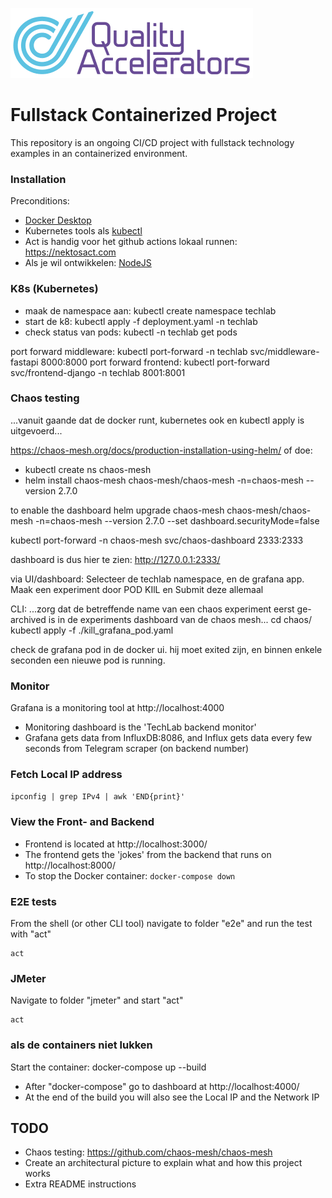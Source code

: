 ![logo](src/qa.png)

# Fullstack Containerized Project

This repository is an ongoing CI/CD project with fullstack technology examples in an containerized environment. 

### Installation
Preconditions:
- [Docker Desktop](https://docs.docker.com/desktop/install/windows-install/)
- Kubernetes tools als [kubectl](https://kubernetes.io/docs/tasks/tools/)
- Act is handig voor het github actions lokaal runnen: <https://nektosact.com>
- Als je wil ontwikkelen: [NodeJS](https://nodejs.org/en/download/package-manager)

### K8s (Kubernetes)
- maak de namespace aan: kubectl create namespace techlab
- start de k8: kubectl apply -f deployment.yaml -n techlab
- check status van pods: kubectl -n techlab get pods

port forward middleware:  kubectl port-forward -n techlab svc/middleware-fastapi 8000:8000
port forward frontend: kubectl port-forward svc/frontend-django -n techlab 8001:8001

### Chaos testing
...vanuit gaande dat de docker runt, kubernetes ook en kubectl apply is uitgevoerd...

https://chaos-mesh.org/docs/production-installation-using-helm/
of doe: 
- kubectl create ns chaos-mesh
- helm install chaos-mesh chaos-mesh/chaos-mesh -n=chaos-mesh --version 2.7.0

to enable the dashboard
helm upgrade chaos-mesh chaos-mesh/chaos-mesh -n=chaos-mesh --version 2.7.0 --set dashboard.securityMode=false

kubectl port-forward -n chaos-mesh svc/chaos-dashboard 2333:2333

dashboard is dus hier te zien: http://127.0.0.1:2333/

via UI/dashboard: Selecteer de techlab namespace, en de grafana app. 
Maak een experiment door POD KIlL en Submit deze allemaal 

CLI:
...zorg dat de betreffende name van een chaos experiment eerst ge-archived is in de experiments dashboard van de chaos mesh...
cd chaos/
kubectl apply -f ./kill_grafana_pod.yaml

check de grafana pod in de docker ui. hij moet exited zijn, en binnen enkele seconden een nieuwe pod is running.

### Monitor
Grafana is a monitoring tool at http://localhost:4000

- Monitoring dashboard is the 'TechLab backend monitor'
- Grafana gets data from InfluxDB:8086, and Influx gets data every few seconds from Telegram scraper (on backend number)

### Fetch Local IP address
```ipconfig | grep IPv4 | awk 'END{print}'```  


### View the Front- and Backend 
- Frontend is located at http://localhost:3000/
- The frontend gets the 'jokes' from the backend that runs on http://localhost:8000/
- To stop the Docker container:
 ```docker-compose down```

### E2E tests
From the shell (or other CLI tool) navigate to folder "e2e" and run the test with "act"

```cd e2e
act
```
### JMeter
Navigate to folder "jmeter" and start "act"

```cd jmeter
act
```
### als de containers niet lukken
Start the container: docker-compose up --build
- After "docker-compose" go to dashboard at http://localhost:4000/
- At the end of the build you will also see the Local IP and the Network IP

## TODO
- Chaos testing: https://github.com/chaos-mesh/chaos-mesh
- Create an architectural picture to explain what and how this project works
- Extra README instructions
